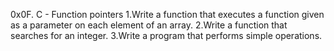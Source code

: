 0x0F. C - Function pointers
1.Write a function that executes a function given as a parameter on each element of an array.
2.Write a function that searches for an integer.
3.Write a program that performs simple operations.
